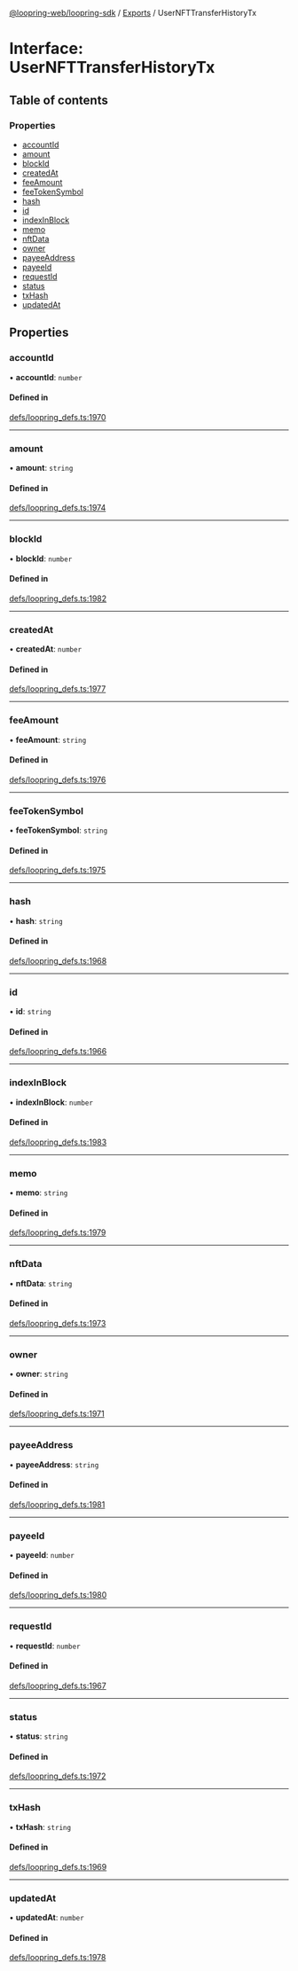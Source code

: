 [@loopring-web/loopring-sdk](../README.md) / [Exports](../modules.md) / UserNFTTransferHistoryTx

# Interface: UserNFTTransferHistoryTx

## Table of contents

### Properties

- [accountId](UserNFTTransferHistoryTx.md#accountid)
- [amount](UserNFTTransferHistoryTx.md#amount)
- [blockId](UserNFTTransferHistoryTx.md#blockid)
- [createdAt](UserNFTTransferHistoryTx.md#createdat)
- [feeAmount](UserNFTTransferHistoryTx.md#feeamount)
- [feeTokenSymbol](UserNFTTransferHistoryTx.md#feetokensymbol)
- [hash](UserNFTTransferHistoryTx.md#hash)
- [id](UserNFTTransferHistoryTx.md#id)
- [indexInBlock](UserNFTTransferHistoryTx.md#indexinblock)
- [memo](UserNFTTransferHistoryTx.md#memo)
- [nftData](UserNFTTransferHistoryTx.md#nftdata)
- [owner](UserNFTTransferHistoryTx.md#owner)
- [payeeAddress](UserNFTTransferHistoryTx.md#payeeaddress)
- [payeeId](UserNFTTransferHistoryTx.md#payeeid)
- [requestId](UserNFTTransferHistoryTx.md#requestid)
- [status](UserNFTTransferHistoryTx.md#status)
- [txHash](UserNFTTransferHistoryTx.md#txhash)
- [updatedAt](UserNFTTransferHistoryTx.md#updatedat)

## Properties

### accountId

• **accountId**: `number`

#### Defined in

[defs/loopring_defs.ts:1970](https://github.com/Loopring/loopring_sdk/blob/1d20f38/src/defs/loopring_defs.ts#L1970)

___

### amount

• **amount**: `string`

#### Defined in

[defs/loopring_defs.ts:1974](https://github.com/Loopring/loopring_sdk/blob/1d20f38/src/defs/loopring_defs.ts#L1974)

___

### blockId

• **blockId**: `number`

#### Defined in

[defs/loopring_defs.ts:1982](https://github.com/Loopring/loopring_sdk/blob/1d20f38/src/defs/loopring_defs.ts#L1982)

___

### createdAt

• **createdAt**: `number`

#### Defined in

[defs/loopring_defs.ts:1977](https://github.com/Loopring/loopring_sdk/blob/1d20f38/src/defs/loopring_defs.ts#L1977)

___

### feeAmount

• **feeAmount**: `string`

#### Defined in

[defs/loopring_defs.ts:1976](https://github.com/Loopring/loopring_sdk/blob/1d20f38/src/defs/loopring_defs.ts#L1976)

___

### feeTokenSymbol

• **feeTokenSymbol**: `string`

#### Defined in

[defs/loopring_defs.ts:1975](https://github.com/Loopring/loopring_sdk/blob/1d20f38/src/defs/loopring_defs.ts#L1975)

___

### hash

• **hash**: `string`

#### Defined in

[defs/loopring_defs.ts:1968](https://github.com/Loopring/loopring_sdk/blob/1d20f38/src/defs/loopring_defs.ts#L1968)

___

### id

• **id**: `string`

#### Defined in

[defs/loopring_defs.ts:1966](https://github.com/Loopring/loopring_sdk/blob/1d20f38/src/defs/loopring_defs.ts#L1966)

___

### indexInBlock

• **indexInBlock**: `number`

#### Defined in

[defs/loopring_defs.ts:1983](https://github.com/Loopring/loopring_sdk/blob/1d20f38/src/defs/loopring_defs.ts#L1983)

___

### memo

• **memo**: `string`

#### Defined in

[defs/loopring_defs.ts:1979](https://github.com/Loopring/loopring_sdk/blob/1d20f38/src/defs/loopring_defs.ts#L1979)

___

### nftData

• **nftData**: `string`

#### Defined in

[defs/loopring_defs.ts:1973](https://github.com/Loopring/loopring_sdk/blob/1d20f38/src/defs/loopring_defs.ts#L1973)

___

### owner

• **owner**: `string`

#### Defined in

[defs/loopring_defs.ts:1971](https://github.com/Loopring/loopring_sdk/blob/1d20f38/src/defs/loopring_defs.ts#L1971)

___

### payeeAddress

• **payeeAddress**: `string`

#### Defined in

[defs/loopring_defs.ts:1981](https://github.com/Loopring/loopring_sdk/blob/1d20f38/src/defs/loopring_defs.ts#L1981)

___

### payeeId

• **payeeId**: `number`

#### Defined in

[defs/loopring_defs.ts:1980](https://github.com/Loopring/loopring_sdk/blob/1d20f38/src/defs/loopring_defs.ts#L1980)

___

### requestId

• **requestId**: `number`

#### Defined in

[defs/loopring_defs.ts:1967](https://github.com/Loopring/loopring_sdk/blob/1d20f38/src/defs/loopring_defs.ts#L1967)

___

### status

• **status**: `string`

#### Defined in

[defs/loopring_defs.ts:1972](https://github.com/Loopring/loopring_sdk/blob/1d20f38/src/defs/loopring_defs.ts#L1972)

___

### txHash

• **txHash**: `string`

#### Defined in

[defs/loopring_defs.ts:1969](https://github.com/Loopring/loopring_sdk/blob/1d20f38/src/defs/loopring_defs.ts#L1969)

___

### updatedAt

• **updatedAt**: `number`

#### Defined in

[defs/loopring_defs.ts:1978](https://github.com/Loopring/loopring_sdk/blob/1d20f38/src/defs/loopring_defs.ts#L1978)

